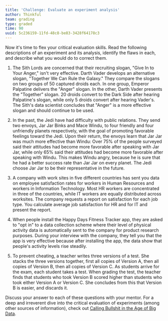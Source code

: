 ```yaml
---
title: 'Challenge: Evaluate an experiment analysis'
author: Thinkful
team: grading
type: graded
time: 90
uuid: 5c236159-11fd-48c8-be83-3428f64178c3
---
```


Now it's time to flex your critical evaluation skills. Read the following descriptions of an experiment and its analysis, identify the flaws in each, and describe what you would do to correct them.

 1. The Sith Lords are concerned that their recruiting slogan, "Give In to Your Anger," isn't very effective.  Darth Vader develops an alternative slogan, "Together We Can Rule the Galaxy."  They compare the slogans on two groups of 50 captured droids each.  In one group, Emperor Palpatine delivers the "Anger" slogan.  In the other, Darth Vader presents the "Together" slogan.  20 droids convert to the Dark Side after hearing Palpatine's slogan, while only 5 droids convert after hearing Vader's.  The Sith's data scientist concludes that "Anger" is a more effective slogan and should continue to be used.  

 2. In the past, the Jedi have had difficulty with public relations.  They send two envoys, Jar Jar Binks and Mace Windu, to four friendly and four unfriendly planets respectively, with the goal of promoting favorable feelings toward the Jedi.  Upon their return, the envoys learn that Jar Jar was much more effective than Windu: Over 75% of the people surveyed said their attitudes had become more favorable after speaking with Jar Jar, while only 65% said their attitudes had become more favorable after speaking with Windu.  This makes Windu angry, because he is sure that he had a better success rate than Jar Jar on every planet. The Jedi choose Jar Jar to be their representative in the future.

 3. A company with work sites in five different countries has sent you data on employee satisfaction rates for workers in Human Resources and workers in Information Technology.  Most HR workers are concentrated in three of the countries, while IT workers are equally distributed across worksites.  The company requests a report on satisfaction for each job type.  You calculate average job satisfaction for HR and for IT and present the report.

 4. When people install the Happy Days Fitness Tracker app, they are asked to "opt in" to a data collection scheme where their level of physical activity data is automatically sent to the company for product research purposes.  During your interview with the company, they tell you that the app is very effective because after installing the app, the data show that people's activity levels rise steadily.  

 5. To prevent cheating, a teacher writes three versions of a test.  She stacks the three versions together, first all copies of Version A, then all copies of Version B, then all copies of Version C. As students arrive for the exam, each student takes a test.  When grading the test, the teacher finds that students who took Version B scored higher than students who took either Version A or Version C.  She concludes from this that Version B is easier, and discards it.

    
Discuss your answer to each of these questions with your mentor.  For a deep and irreverent dive into the critical evaluation of experiments (among other sources of information), check out [Calling Bullshit in the Age of Big Data](http://callingbullshit.org/).

